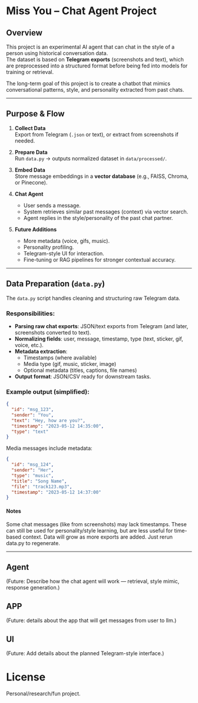 # Miss You – Chat Agent Project

## Overview
This project is an experimental AI agent that can chat in the style of a person using historical conversation data.  
The dataset is based on **Telegram exports** (screenshots and text), which are preprocessed into a structured format before being fed into models for training or retrieval.  

The long-term goal of this project is to create a chatbot that mimics conversational patterns, style, and personality extracted from past chats.

---
## Purpose & Flow

1. **Collect Data**  
   Export from Telegram (`.json` or text), or extract from screenshots if needed.  

2. **Prepare Data**  
   Run `data.py` → outputs normalized dataset in `data/processed/`.  

3. **Embed Data**  
   Store message embeddings in a **vector database** (e.g., FAISS, Chroma, or Pinecone).  

4. **Chat Agent**  
   - User sends a message.  
   - System retrieves similar past messages (context) via vector search.  
   - Agent replies in the style/personality of the past chat partner.  

5. **Future Additions**  
   - More metadata (voice, gifs, music).  
   - Personality profiling.  
   - Telegram-style UI for interaction.  
   - Fine-tuning or RAG pipelines for stronger contextual accuracy.
     
---

## Data Preparation (`data.py`)

The `data.py` script handles cleaning and structuring raw Telegram data.

### Responsibilities:
- **Parsing raw chat exports**: JSON/text exports from Telegram (and later, screenshots converted to text).  
- **Normalizing fields**: user, message, timestamp, type (text, sticker, gif, voice, etc.).  
- **Metadata extraction**:  
  - Timestamps (where available)  
  - Media type (gif, music, sticker, image)  
  - Optional metadata (titles, captions, file names)  
- **Output format**: JSON/CSV ready for downstream tasks.

### Example output (simplified):
```json
{
  "id": "msg_123",
  "sender": "You",
  "text": "Hey, how are you?",
  "timestamp": "2023-05-12 14:35:00",
  "type": "text"
}
```
Media messages include metadata:
```json
{
  "id": "msg_124",
  "sender": "Her",
  "type": "music",
  "title": "Song Name",
  "file": "track123.mp3",
  "timestamp": "2023-05-12 14:37:00"
}
```
#### Notes
Some chat messages (like from screenshots) may lack timestamps.
These can still be used for personality/style learning, but are less useful for time-based context.
Data will grow as more exports are added. Just rerun data.py to regenerate.

---

## Agent

(Future: Describe how the chat agent will work — retrieval, style mimic, response generation.)

## APP

(Future: details about the app that will get messages from user to llm.)

## UI

(Future: Add details about the planned Telegram-style interface.)

# License

Personal/research/fun project.

